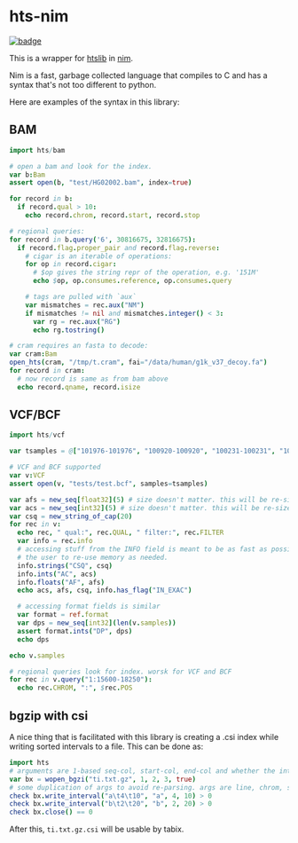 hts-nim
=======

[![badge](https://img.shields.io/badge/docs-latest-blue.svg)](https://brentp.github.io/hts-nim/)


This is a wrapper for [htslib](https://github.com/samtools/htslib) in [nim](https://nim-lang.org). 

Nim is a fast, garbage collected language that compiles to C and has a syntax that's not
too different to python.

Here are examples of the syntax in this library:

## BAM

```nim
import hts/bam

# open a bam and look for the index.
var b:Bam
assert open(b, "test/HG02002.bam", index=true)

for record in b:
  if record.qual > 10:
    echo record.chrom, record.start, record.stop

# regional queries:
for record in b.query('6', 30816675, 32816675):
  if record.flag.proper_pair and record.flag.reverse:
    # cigar is an iterable of operations:
    for op in record.cigar:
      # $op gives the string repr of the operation, e.g. '151M'
      echo $op, op.consumes.reference, op.consumes.query

    # tags are pulled with `aux`
    var mismatches = rec.aux("NM")
    if mismatches != nil and mismatches.integer() < 3:
      var rg = rec.aux("RG")
      echo rg.tostring()

# cram requires an fasta to decode:
var cram:Bam
open_hts(cram, "/tmp/t.cram", fai="/data/human/g1k_v37_decoy.fa")
for record in cram:
  # now record is same as from bam above
  echo record.qname, record.isize
```

## VCF/BCF

```nim
import hts/vcf

var tsamples = @["101976-101976", "100920-100920", "100231-100231", "100232-100232", "100919-100919"]

# VCF and BCF supported
var v:VCF
assert open(v, "tests/test.bcf", samples=tsamples)

var afs = new_seq[float32](5) # size doesn't matter. this will be re-sized as needed
var acs = new_seq[int32](5) # size doesn't matter. this will be re-sized as needed
var csq = new_string_of_cap(20)
for rec in v:
  echo rec, " qual:", rec.QUAL, " filter:", rec.FILTER
  var info = rec.info
  # accessing stuff from the INFO field is meant to be as fast as possible, allowing
  # the user to re-use memory as needed.
  info.strings("CSQ", csq)
  info.ints("AC", acs)
  info.floats("AF", afs)
  echo acs, afs, csq, info.has_flag("IN_EXAC")

  # accessing format fields is similar
  var format = ref.format
  var dps = new_seq[int32](len(v.samples))
  assert format.ints("DP", dps)
  echo dps

echo v.samples

# regional queries look for index. worsk for VCF and BCF
for rec in v.query("1:15600-18250"):
  echo rec.CHROM, ":", $rec.POS
```

## bgzip with csi

A nice thing that is facilitated with this library is creating a .csi index while writing sorted
intervals to a file.  This can be done as:

```nim
import hts
# arguments are 1-based seq-col, start-col, end-col and whether the intervals are 0-based.
var bx = wopen_bgzi("ti.txt.gz", 1, 2, 3, true)
# some duplication of args to avoid re-parsing. args are line, chrom, start, end
check bx.write_interval("a\t4\t10", "a", 4, 10) > 0
check bx.write_interval("b\t2\t20", "b", 2, 20) > 0
check bx.close() == 0
```

After this, `ti.txt.gz.csi` will be usable by tabix.
